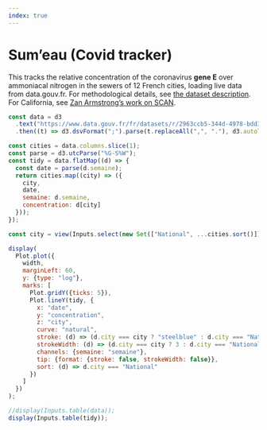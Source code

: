 ```yaml
---
index: true
---
```


# Sum’eau (Covid tracker)

This tracks the relative concentration of the coronavirus **gene E** over ammoniacal nitrogen in the sewers of 12 French cities, loading live data from data.gouv.fr. For methodological details, see [the dataset description](https://www.data.gouv.fr/fr/datasets/surveillance-du-sars-cov-2-dans-les-eaux-usees-sumeau/#/information). For California, see [Zan Armstrong’s work on SCAN](https://observablehq.com/@zanarmstrong/sewer-coronavirus-alert-network).

```js
const data = d3
  .text("https://www.data.gouv.fr/fr/datasets/r/2963ccb5-344d-4978-bdd3-08aaf9efe514")
  .then((t) => d3.dsvFormat(";").parse(t.replaceAll(",", "."), d3.autoType));
```

```js
const cities = data.columns.slice(1);
const parse = d3.utcParse("%G-S%W");
const tidy = data.flatMap((d) => {
  const date = parse(d.semaine);
  return cities.map((city) => ({
    city,
    date,
    semaine: d.semaine,
    concentration: d[city]
  }));
});
```

```js
const city = view(Inputs.select(new Set(["National", ...cities.sort()])));
```

```js
display(
  Plot.plot({
    width,
    marginLeft: 60,
    y: {type: "log"},
    marks: [
      Plot.gridY({ticks: 5}),
      Plot.lineY(tidy, {
        x: "date",
        y: "concentration",
        z: "city",
        curve: "natural",
        stroke: (d) => (d.city === city ? "steelblue" : d.city === "National" ? "grey" : "currentColor"),
        strokeWidth: (d) => (d.city === city ? 3 : d.city === "National" ? 1.5 : 0.25),
        channels: {semaine: "semaine"},
        tip: {format: {stroke: false, strokeWidth: false}},
        sort: (d) => d.city === "National"
      })
    ]
  })
);
```

```js
//display(Inputs.table(data));
display(Inputs.table(tidy));
```
